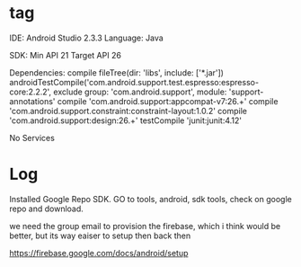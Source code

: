 # tag

IDE: Android Studio 2.3.3
Language: Java

SDK: Min API 21
     Target API 26

Dependencies: 
    compile fileTree(dir: 'libs', include: ['*.jar'])
    androidTestCompile('com.android.support.test.espresso:espresso-core:2.2.2', 
    exclude group: 'com.android.support', module: 'support-annotations'
    compile 'com.android.support:appcompat-v7:26.+'
    compile 'com.android.support.constraint:constraint-layout:1.0.2'
    compile 'com.android.support:design:26.+'
    testCompile 'junit:junit:4.12'
    
No Services

# Log

Installed Google Repo SDK. GO to tools, android, sdk tools, check on google repo and download.

we need the group email to provision the firebase, which i think would be better, but its way eaiser to setup then back then

https://firebase.google.com/docs/android/setup

